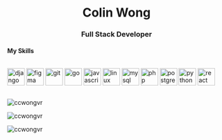 <h1 align="center">Colin Wong</h1>

<h3 align="center">Full Stack Developer</h3>

<h4> My Skills </h4>
<p style="display: inline-block;">
  <img
    src="https://devicons.github.io/devicon/devicon.git/icons/django/django-original.svg"
    alt="django"
    width="40"
    height="40"
  />
  <img
    src="https://www.vectorlogo.zone/logos/figma/figma-icon.svg"
    alt="figma"
    width="40"
    height="40"
  />
  <img
    src="https://www.vectorlogo.zone/logos/git-scm/git-scm-icon.svg"
    alt="git"
    width="40"
    height="40"
  />
  <img
    src="https://devicons.github.io/devicon/devicon.git/icons/go/go-original.svg"
    alt="go"
    width="40"
    height="40"
  />
  <img
    src="https://devicons.github.io/devicon/devicon.git/icons/javascript/javascript-original.svg"
    alt="javascript"
    width="40"
    height="40"
  />
  <img
    src="https://devicons.github.io/devicon/devicon.git/icons/linux/linux-original.svg"
    alt="linux"
    width="40"
    height="40"
  />
  <img
    src="https://devicons.github.io/devicon/devicon.git/icons/mysql/mysql-original-wordmark.svg"
    alt="mysql"
    width="40"
    height="40"
  />
  <img
    src="https://devicons.github.io/devicon/devicon.git/icons/php/php-original.svg"
    alt="php"
    width="40"
    height="40"
  />
  <img
    src="https://devicons.github.io/devicon/devicon.git/icons/postgresql/postgresql-original-wordmark.svg"
    alt="postgresql"
    width="40"
    height="40"
  />
  <img
    src="https://devicons.github.io/devicon/devicon.git/icons/python/python-original.svg"
    alt="python"
    width="40"
    height="40"
  />
  <img
    src="https://devicons.github.io/devicon/devicon.git/icons/react/react-original-wordmark.svg"
    alt="react"
    width="40"
    height="40"
  />
</p>

<img
  src="https://github-readme-stats.vercel.app/api/top-langs/?username=ccwongvr&layout=compact&hide=html"
  alt="ccwongvr"
/>
<br />

<img
  src="https://github-readme-stats.vercel.app/api?username=ccwongvr&show_icons=true"
  alt="ccwongvr"
/>

<p><img src="https://komarev.com/ghpvc/?username=ccwongvr" alt="ccwongvr" /></p>
